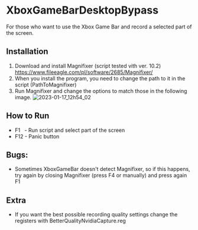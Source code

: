# XboxGameBarDesktopBypass
For those who want to use the Xbox Game Bar and record a selected part of the screen.

## Installation
1) Download and install Magnifixer (script tested vith ver. 10.2) https://www.fileeagle.com/pl/software/2685/Magnifixer/
2) When you install the program, you need to change the path to it in the script (PathToMagnifixer)
3) Run Magnifixer and change the options to match those in the following image.
![2023-01-17_12h54_02](https://user-images.githubusercontent.com/20650591/212892458-f7a76876-0f45-4432-bdba-4209ebc08447.png)

## How to Run
- F1 ‎ ‎ ‎- Run script and select part of the screen
- F12 - Panic button

## Bugs:
- Sometimes XboxGameBar doesn't detect Magnifixer, so if this happens, try again by closing Magnifixer (press F4 or manually) and press again F1

## Extra
- If you want the best possible recording quality settings change the registers with BetterQualityNvidiaCapture.reg

